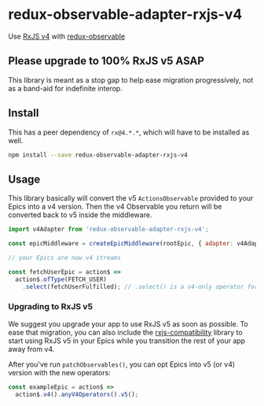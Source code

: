 # redux-observable-adapter-rxjs-v4

Use [RxJS v4](https://github.com/Reactive-Extensions/RxJS) with [redux-observable](https://github.com/redux-observable/redux-observable)

## Please upgrade to 100% RxJS v5 ASAP

This library is meant as a stop gap to help ease migration progressively, not as a band-aid for indefinite interop.

## Install

This has a peer dependency of `rx@4.*.*`, which will have to be installed as well.

```sh
npm install --save redux-observable-adapter-rxjs-v4
```

## Usage

This library basically will convert the v5 `ActionsObservable` provided to your Epics into a v4 version. Then the v4 Observable you return will be converted back to v5 inside the middleware.

```js
import v4Adapter from 'redux-observable-adapter-rxjs-v4';

const epicMiddleware = createEpicMiddleware(rootEpic, { adapter: v4Adapter });

// your Epics are now v4 streams

const fetchUserEpic = action$ =>
  action$.ofType(FETCH_USER)
    .select(fetchUserFulfilled); // .select() is a v4-only operator for .map()
```

### Upgrading to RxJS v5

We suggest you upgrade your app to use RxJS v5 as soon as possible. To ease that migration, you can also include the [rxjs-compatibility](https://github.com/jayphelps/rxjs-compatibility) library to start using RxJS v5 in your Epics while you transition the rest of your app away from v4.

After you've run `patchObservables()`, you can opt Epics into v5 (or v4) version with the new operators:

```js
const exampleEpic = action$ =>
  action$.v4().anyV4Operators().v5();
```
